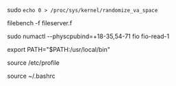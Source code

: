 
sudo
``echo 0 > /proc/sys/kernel/randomize_va_space``

filebench -f fileserver.f

sudo numactl --physcpubind=+18-35,54-71 fio fio-read-1

export PATH="$PATH:/usr/local/bin"

source /etc/profile

source ~/.bashrc
